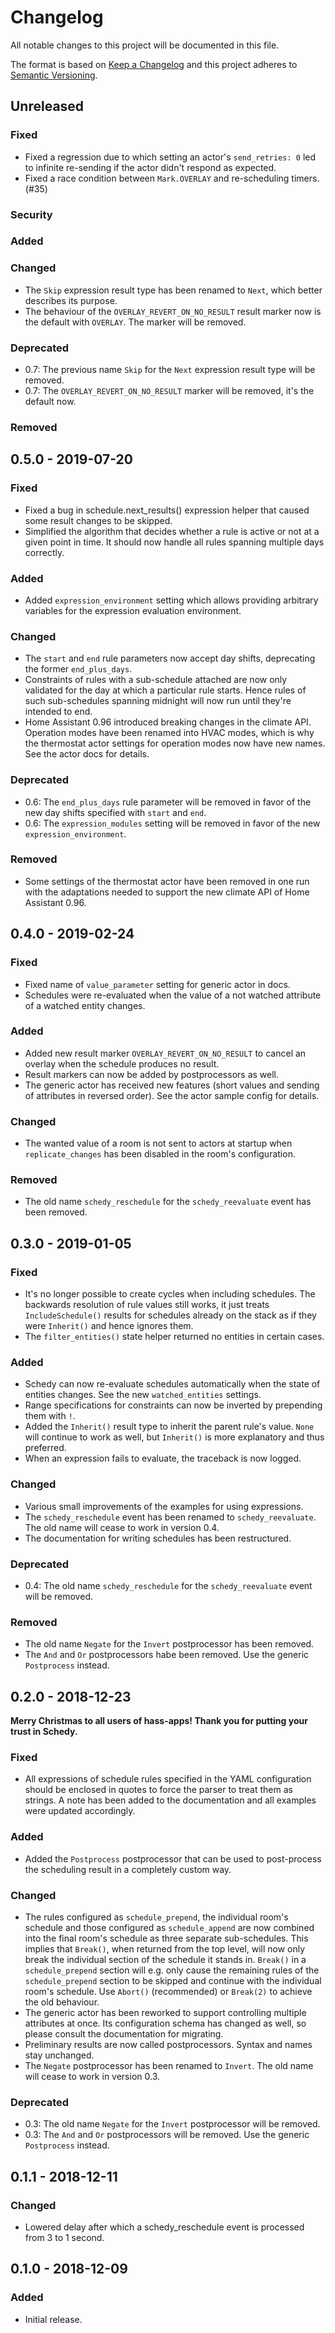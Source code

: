 # Changelog

All notable changes to this project will be documented in this file.

The format is based on [Keep a Changelog](http://keepachangelog.com/en/1.0.0/)
and this project adheres to [Semantic Versioning](http://semver.org/spec/v2.0.0.html).


## Unreleased

### Fixed
* Fixed a regression due to which setting an actor's `send_retries: 0` led to infinite
  re-sending if the actor didn't respond as expected.
* Fixed a race condition between `Mark.OVERLAY` and re-scheduling timers. (#35)

### Security

### Added

### Changed
* The `Skip` expression result type has been renamed to `Next`, which better describes
  its purpose.
* The behaviour of the `OVERLAY_REVERT_ON_NO_RESULT` result marker now is the
  default with `OVERLAY`. The marker will be removed.

### Deprecated
* 0.7: The previous name `Skip` for the `Next` expression result type will be removed.
* 0.7: The `OVERLAY_REVERT_ON_NO_RESULT` marker will be removed, it's the default now.

### Removed


## 0.5.0 - 2019-07-20

### Fixed
* Fixed a bug in schedule.next_results() expression helper that caused some result
  changes to be skipped.
* Simplified the algorithm that decides whether a rule is active or not at a given
  point in time. It should now handle all rules spanning multiple days correctly.

### Added
* Added ``expression_environment`` setting which allows providing arbitrary variables
  for the expression evaluation environment.

### Changed
* The ``start`` and ``end`` rule parameters now accept day shifts, deprecating the
  former ``end_plus_days``.
* Constraints of rules with a sub-schedule attached are now only validated for the
  day at which a particular rule starts. Hence rules of such sub-schedules spanning
  midnight will now run until they're intended to end.
* Home Assistant 0.96 introduced breaking changes in the climate API. Operation
  modes have been renamed into HVAC modes, which is why the thermostat actor settings
  for operation modes now have new names. See the actor docs for details.

### Deprecated
* 0.6: The ``end_plus_days`` rule parameter will be removed in favor of the new day
  shifts specified with ``start`` and ``end``.
* 0.6: The ``expression_modules`` setting will be removed in favor of the new
  ``expression_environment``.

### Removed
* Some settings of the thermostat actor have been removed in one run with the
  adaptations needed to support the new climate API of Home Assistant 0.96.


## 0.4.0 - 2019-02-24

### Fixed
* Fixed name of ``value_parameter`` setting for generic actor in docs.
* Schedules were re-evaluated when the value of a not watched attribute
  of a watched entity changes.

### Added
* Added new result marker ``OVERLAY_REVERT_ON_NO_RESULT`` to cancel an
  overlay when the schedule produces no result.
* Result markers can now be added by postprocessors as well.
* The generic actor has received new features (short values and sending
  of attributes in reversed order). See the actor sample config for details.

### Changed
* The wanted value of a room is not sent to actors at startup when
  ``replicate_changes`` has been disabled in the room's configuration.

### Removed
* The old name ``schedy_reschedule`` for the ``schedy_reevaluate``
  event has been removed.


## 0.3.0 - 2019-01-05

### Fixed
* It's no longer possible to create cycles when including schedules. The
  backwards resolution of rule values still works, it just treats
  ``IncludeSchedule()`` results for schedules already on the stack as
  if they were ``Inherit()`` and hence ignores them.
* The ``filter_entities()`` state helper returned no entities in certain
  cases.

### Added
* Schedy can now re-evaluate schedules automatically when the state of
  entities changes. See the new ``watched_entities`` settings.
* Range specifications for constraints can now be inverted by prepending
  them with ``!``.
* Added the ``Inherit()`` result type to inherit the parent rule's
  value. ``None`` will continue to work as well, but ``Inherit()``
  is more explanatory and thus preferred.
* When an expression fails to evaluate, the traceback is now logged.

### Changed
* Various small improvements of the examples for using expressions.
* The ``schedy_reschedule`` event has been renamed to
  ``schedy_reevaluate``. The old name will cease to work in version 0.4.
* The documentation for writing schedules has been restructured.

### Deprecated
* 0.4: The old name ``schedy_reschedule`` for the ``schedy_reevaluate``
  event will be removed.

### Removed
* The old name ``Negate`` for the ``Invert`` postprocessor has been
  removed.
* The ``And`` and ``Or`` postprocessors habe been removed. Use the generic
  ``Postprocess`` instead.


## 0.2.0 - 2018-12-23

**Merry Christmas to all users of hass-apps! Thank you for putting your
trust in Schedy.**

### Fixed
* All expressions of schedule rules specified in the YAML configuration
  should be enclosed in quotes to force the parser to treat them as
  strings. A note has been added to the documentation and all examples
  were updated accordingly.

### Added
* Added the ``Postprocess`` postprocessor that can be used to post-process
  the scheduling result in a completely custom way.

### Changed
* The rules configured as ``schedule_prepend``, the individual room's
  schedule and those configured as ``schedule_append`` are now combined
  into the final room's schedule as three separate sub-schedules. This
  implies that ``Break()``, when returned from the top level, will
  now only break the individual section of the schedule it stands
  in. ``Break()`` in a ``schedule_prepend`` section will e.g. only cause
  the remaining rules of the ``schedule_prepend`` section to be skipped
  and continue with the individual room's schedule. Use ``Abort()``
  (recommended) or ``Break(2)`` to achieve the old behaviour.
* The generic actor has been reworked to support controlling multiple
  attributes at once. Its configuration schema has changed as well, so
  please consult the documentation for migrating.
* Preliminary results are now called postprocessors. Syntax and names
  stay unchanged.
* The ``Negate`` postprocessor has been renamed to ``Invert``. The old
  name will cease to work in version 0.3.

### Deprecated
* 0.3: The old name ``Negate`` for the ``Invert`` postprocessor will
  be removed.
* 0.3: The ``And`` and ``Or`` postprocessors will be removed. Use the
  generic ``Postprocess`` instead.


## 0.1.1 - 2018-12-11

### Changed
* Lowered delay after which a schedy_reschedule event is processed from
  3 to 1 second.


## 0.1.0 - 2018-12-09

### Added
* Initial release.
